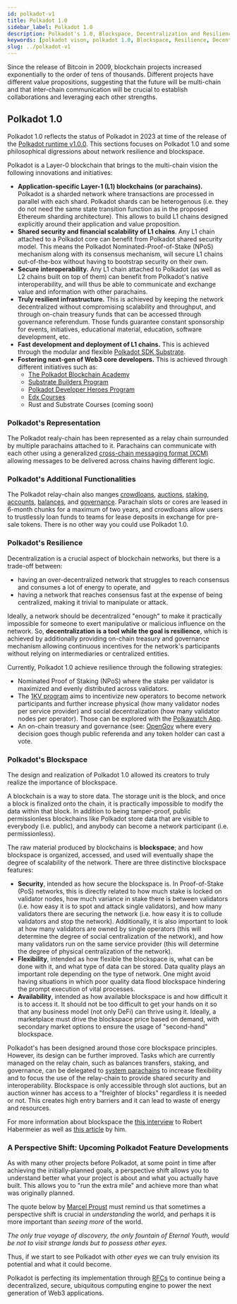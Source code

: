```yaml
---
id: polkadot-v1
title: Polkadot 1.0
sidebar_label: Polkadot 1.0
description: Polkadot's 1.0, Blockspace, Decentralization and Resilience.
keywords: [polkadot vison, polkadot 1.0, Blockspace, Resilience, Decentralization]
slug: ../polkadot-v1
---
```



Since the release of Bitcoin in 2009, blockchain projects increased exponentially to the order of
tens of thousands. Different projects have different value propositions, suggesting that the future
will be multi-chain and that inter-chain communication will be crucial to establish collaborations
and leveraging each other strengths.

## Polkadot 1.0

Polkadot 1.0 reflects the status of Polkadot in 2023 at time of the release of the [Polkadot runtime
v1.0.0](https://github.com/paritytech/polkadot/releases/tag/v1.0.0). This sections focuses on Polkadot 1.0 and some philosophical digressions about network
resilience and blockspace.

Polkadot is a Layer-0 blockchain that brings to the multi-chain vision the following innovations and
initiatives:

- **Application-specific Layer-1 (L1) blockchains (or parachains).** Polkadot is a sharded network
  where transactions are processed in parallel with each shard. Polkadot shards can be heterogenous
  (i.e. they do not need the same state transition function as in the proposed Ethereum sharding
  architecture). This allows to build L1 chains designed explicitly around their application and
  value proposition.
- **Shared security and financial scalability of L1 chains**. Any L1 chain attached to a Polkadot
  core can benefit from Polkadot shared security model. This means the Polkadot
  Nominated-Proof-of-Stake (NPoS) mechanism along with its consensus mechanism, will secure L1
  chains out-of-the-box without having to bootstrap security on their own.
- **Secure interoperability.** Any L1 chain attached to Polkadot (as well as L2 chains built on top
  of them) can benefit from Polkadot's native interoperability, and will thus be able to communicate
  and exchange value and information with other parachains.
- **Truly resilient infrastructure.** This is achieved by keeping the network decentralized without
  compromising scalability and throughput, and through on-chain treasury funds that can be accessed
  through governance referendum. Those funds guarantee constant sponsorship for events, initiatives,
  educational material, education, software development, etc.
- **Fast development and deployment of L1 chains.** This is achieved through the modular and
  flexible [Polkadot SDK Substrate](./glossary.md#substrate).
- **Fostering next-gen of Web3 core developers.** This is achieved through different initiatives
  such as:
  - [The Polkadot Blockchain Academy](https://polkadot.network/development/academy/)
  - [Substrate Builders Program](./builders-program.md)
  - [Polkadot Developer Heroes Program](./dev-heroes.md)
  - [Edx Courses](https://www.edx.org/school/web3x)
  - Rust and Substrate Courses (coming soon)

### Polkadot's Representation

The Polkadot realy-chain has been represented as a relay chain surrounded by multiple parachains
attached to it. Parachains can communicate with each other using a generalized
[cross-chain messaging format (XCM)](./learn-xcm-index) allowing messages to be delivered across
chains having different logic.

### Polkadot's Additional Functionalities

The Polkadot relay-chain also manges [crowdloans](../learn/learn-crowdloans.md),
[auctions](../learn/learn-auction.md), [staking](../learn/learn-staking.md),
[accounts](./learn-accounts-index), [balances](../learn/learn-balance-transfers.md), and
[governance](../learn/learn-polkadot-opengov.md). Parachain slots or cores are leased in 6-month
chunks for a maximum of two years, and crowdloans allow users to trustlessly loan funds to teams for
lease deposits in exchange for pre-sale tokens. There is no other way you could use Polkadot 1.0.

### Polkadot's Resilience

Decentralization is a crucial aspect of blockchain networks, but there is a trade-off between:

- having an over-decentralized network that struggles to reach consensus and consumes a lot of
  energy to operate, and
- having a network that reaches consensus fast at the expense of being centralized, making it
  trivial to manipulate or attack.

Ideally, a network should be decentralized "enough" to make it practically impossible for someone to
exert manipulative or malicious influence on the network. So, **decentralization is a tool while the
goal is resilience**, which is achieved by additionally providing on-chain treasury and governance
mechanism allowing continuous incentives for the network's participants without relying on
intermediaries or centralized entities.

Currently, Polkadot 1.0 achieve resilience through the following strategies:

- Nominated Proof of Staking (NPoS) where the stake per validator is maximized and evenly
  distributed across validators.
- The [1KV program](./thousand-validators.md) aims to incentivize new operators to become network
  participants and further increase physical (how many validator nodes per service provider) and
  social decentralization (how many validator nodes per operator). Those can be explored with the
  [Polkawatch App](https://polkadot.polkawatch.app/).
- An on-chain treasury and governance (see: [OpenGov](../learn/learn-polkadot-opengov.md) where every decision goes though public referenda and any
  token holder can cast a vote.

### Polkadot's Blockspace

The design and realization of Polkadot 1.0 allowed its creators to truly realize the importance of
blockspace.

A blockchain is a way to store data. The storage unit is the block, and once a block is finalized
onto the chain, it is practically impossible to modify the data within that block. In addition to
being tamper-proof, public permissionless blockchains like Polkadot store data that are visible to
everybody (i.e. public), and anybody can become a network participant (i.e. permissionless).

The raw material produced by blockchains is **blockspace**; and how blockspace is organized,
accessed, and used will eventually shape the degree of scalability of the network. There are three
distinctive blockspace features:

- **Security**, intended as how secure the blockspace is. In Proof-of-Stake (PoS) networks, this is
  directly related to how much stake is locked on validator nodes, how much variance in stake there
  is between validators (i.e. how easy it is to spot and attack single validators), and how many
  validators there are securing the network (i.e. how easy it is to collude validators and stop the
  network). Additionally, it is also important to look at how many validators are owned by single
  operators (this will determine the degree of social centralization of the network), and how many
  validators run on the same service provider (this will determine the degree of physical
  centralization of the network).
- **Flexibility**, intended as how flexible the blockspace is, what can be done with it, and what
  type of data can be stored. Data quality plays an important role depending on the type of network.
  One might avoid having situations in which poor quality data flood blockspace hindering the prompt
  execution of vital processes.
- **Availability**, intended as how available blockspace is and how difficult it is to access it. It
  should not be too difficult to get your hands on it so that any business model (not only DeFi) can
  thrive using it. Ideally, a marketplace must drive the blockspace price based on demand, with
  secondary market options to ensure the usage of "second-hand" blockspace.

Polkadot's has been designed around those core blockspace principles. However, its design can be
further improved. Tasks which are currently managed on the relay chain, such as balances transfers, staking, and governance, can be delegated to
[system parachains](../learn/learn-system-chains.md) to increase flexibility and to focus the use of
the relay-chain to provide shared security and interoperability. Blockspace is only accessible
through slot auctions, but an auction winner has access to a "freighter of blocks" regardless it is
needed or not. This creates high entry barriers and it can lead to waste of energy and resources.

For more information about blockspace the [this interview](https://youtu.be/e1vISppPwe4) to Robert
Habermeier as well as [this article](https://www.rob.tech/polkadot-blockspace-over-blockchains/) by
him.

### A Perspective Shift: Upcoming Polkadot Feature Developments

As with many other projects before Polkadot, at some point in time after achieving the
initially-planned goals, a perspective shift allows you to understand better what your project is
about and what you actually have built. This allows you to "run the extra mile" and achieve more
than what was originally planned.

The quote below by [Marcel Proust](https://en.wikipedia.org/wiki/Marcel_Proust) must remind us that
sometimes a perspective shift is crucial in _understanding_ the world, and perhaps it is more
important than _seeing more_ of the world.

_The only true voyage of discovery, the only fountain of Eternal Youth, would be not to visit
strange lands but to possess other eyes._

Thus, if we start to see Polkadot with _other eyes_ we can truly envision its potential and what it
could become.

Polkadot is perfecting its implementation through [RFCs](https://github.com/polkadot-fellows/RFCs) 
to continue being a decentralized, secure, ubiquitous computing engine to power the next generation of Web3 applications.

